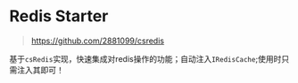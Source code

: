 # Redis Starter

> https://github.com/2881099/csredis



基于`csRedis`实现，快速集成对redis操作的功能；自动注入`IRedisCache`;使用时只需注入其即可！